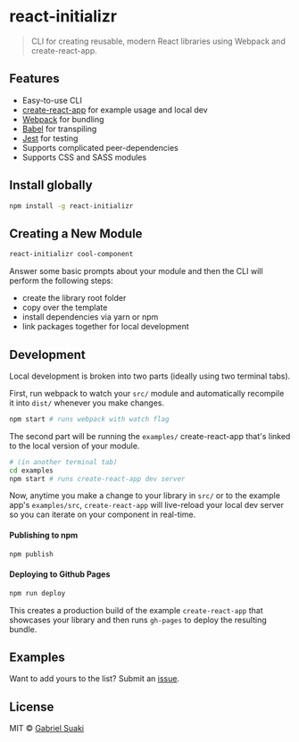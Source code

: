 # react-initializr

> CLI for creating reusable, modern React libraries using Webpack and create-react-app.


## Features

- Easy-to-use CLI
- [create-react-app](https://github.com/facebookincubator/create-react-app) for example usage and local dev
- [Webpack](https://webpack.js.org/) for bundling
- [Babel](https://babeljs.io/) for transpiling
- [Jest](https://facebook.github.io/jest/) for testing
- Supports complicated peer-dependencies
- Supports CSS and SASS modules


## Install globally

```bash
npm install -g react-initializr
```


## Creating a New Module

```bash
react-initializr cool-component
```

Answer some basic prompts about your module and then the CLI will perform the following steps:
- create the library root folder
- copy over the template
- install dependencies via yarn or npm
- link packages together for local development


## Development

Local development is broken into two parts (ideally using two terminal tabs).

First, run webpack to watch your `src/` module and automatically recompile it into `dist/` whenever you make changes.

```bash
npm start # runs webpack with watch flag
```

The second part will be running the `examples/` create-react-app that's linked to the local version of your module.

```bash
# (in another terminal tab)
cd examples
npm start # runs create-react-app dev server
```

Now, anytime you make a change to your library in `src/` or to the example app's `examples/src`, `create-react-app` will live-reload your local dev server so you can iterate on your component in real-time.


#### Publishing to npm

```bash
npm publish
```


#### Deploying to Github Pages

```bash
npm run deploy
```

This creates a production build of the example `create-react-app` that showcases your library and then runs `gh-pages` to deploy the resulting bundle.


## Examples

Want to add yours to the list? Submit an [issue](https://github.com/gsuaki/react-initializr/issues/new).


## License

MIT © [Gabriel Suaki](https://github.com/gsuaki)
